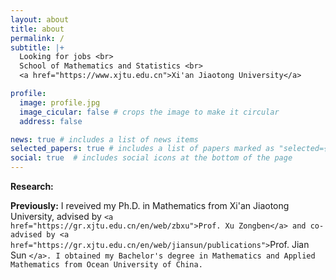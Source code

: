 ```yaml
---
layout: about
title: about
permalink: /
subtitle: |+
  Looking for jobs <br>
  School of Mathematics and Statistics <br>
  <a href="https://www.xjtu.edu.cn">Xi'an Jiaotong University</a>

profile:
  image: profile.jpg
  image_cicular: false # crops the image to make it circular
  address: false

news: true # includes a list of news items
selected_papers: true # includes a list of papers marked as "selected={true}"
social: true  # includes social icons at the bottom of the page
---
```

**Research:**

**Previously:**  I reveived my Ph.D. in Mathematics from Xi'an Jiaotong University, advised by `<a href="https://gr.xjtu.edu.cn/en/web/zbxu">Prof. Xu Zongben</a> and co-advised by <a href="https://gr.xjtu.edu.cn/en/web/jiansun/publications">`Prof.  Jian Sun `</a>. I obtained my Bachelor's degree in Mathematics and Applied Mathematics from Ocean University of China.`
